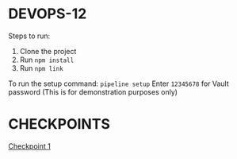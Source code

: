 # DEVOPS-12

Steps to run:

1. Clone the project
2. Run ```npm install```
3. Run ```npm link```

To run the setup command: ```pipeline setup```
Enter ```12345678``` for Vault password (This is for demonstration purposes only)


# CHECKPOINTS

[Checkpoint 1](/CHECKPOINT.md)
